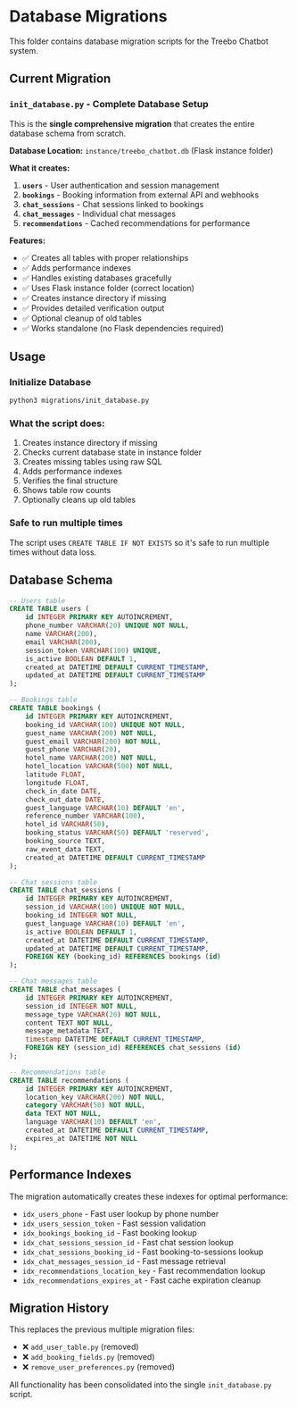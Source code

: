 # Database Migrations

This folder contains database migration scripts for the Treebo Chatbot system.

## Current Migration

### `init_database.py` - Complete Database Setup

This is the **single comprehensive migration** that creates the entire database schema from scratch.

**Database Location:** `instance/treebo_chatbot.db` (Flask instance folder)

**What it creates:**

1. **`users`** - User authentication and session management
2. **`bookings`** - Booking information from external API and webhooks
3. **`chat_sessions`** - Chat sessions linked to bookings
4. **`chat_messages`** - Individual chat messages
5. **`recommendations`** - Cached recommendations for performance

**Features:**
- ✅ Creates all tables with proper relationships
- ✅ Adds performance indexes
- ✅ Handles existing databases gracefully
- ✅ Uses Flask instance folder (correct location)
- ✅ Creates instance directory if missing
- ✅ Provides detailed verification output
- ✅ Optional cleanup of old tables
- ✅ Works standalone (no Flask dependencies required)

## Usage

### Initialize Database
```bash
python3 migrations/init_database.py
```

### What the script does:
1. Creates instance directory if missing
2. Checks current database state in instance folder
3. Creates missing tables using raw SQL
4. Adds performance indexes
5. Verifies the final structure
6. Shows table row counts
7. Optionally cleans up old tables

### Safe to run multiple times
The script uses `CREATE TABLE IF NOT EXISTS` so it's safe to run multiple times without data loss.

## Database Schema

```sql
-- Users table
CREATE TABLE users (
    id INTEGER PRIMARY KEY AUTOINCREMENT,
    phone_number VARCHAR(20) UNIQUE NOT NULL,
    name VARCHAR(200),
    email VARCHAR(200),
    session_token VARCHAR(100) UNIQUE,
    is_active BOOLEAN DEFAULT 1,
    created_at DATETIME DEFAULT CURRENT_TIMESTAMP,
    updated_at DATETIME DEFAULT CURRENT_TIMESTAMP
);

-- Bookings table  
CREATE TABLE bookings (
    id INTEGER PRIMARY KEY AUTOINCREMENT,
    booking_id VARCHAR(100) UNIQUE NOT NULL,
    guest_name VARCHAR(200) NOT NULL,
    guest_email VARCHAR(200) NOT NULL,
    guest_phone VARCHAR(20),
    hotel_name VARCHAR(200) NOT NULL,
    hotel_location VARCHAR(500) NOT NULL,
    latitude FLOAT,
    longitude FLOAT,
    check_in_date DATE,
    check_out_date DATE,
    guest_language VARCHAR(10) DEFAULT 'en',
    reference_number VARCHAR(100),
    hotel_id VARCHAR(50),
    booking_status VARCHAR(50) DEFAULT 'reserved',
    booking_source TEXT,
    raw_event_data TEXT,
    created_at DATETIME DEFAULT CURRENT_TIMESTAMP
);

-- Chat sessions table
CREATE TABLE chat_sessions (
    id INTEGER PRIMARY KEY AUTOINCREMENT,
    session_id VARCHAR(100) UNIQUE NOT NULL,
    booking_id INTEGER NOT NULL,
    guest_language VARCHAR(10) DEFAULT 'en',
    is_active BOOLEAN DEFAULT 1,
    created_at DATETIME DEFAULT CURRENT_TIMESTAMP,
    updated_at DATETIME DEFAULT CURRENT_TIMESTAMP,
    FOREIGN KEY (booking_id) REFERENCES bookings (id)
);

-- Chat messages table
CREATE TABLE chat_messages (
    id INTEGER PRIMARY KEY AUTOINCREMENT,
    session_id INTEGER NOT NULL,
    message_type VARCHAR(20) NOT NULL,
    content TEXT NOT NULL,
    message_metadata TEXT,
    timestamp DATETIME DEFAULT CURRENT_TIMESTAMP,
    FOREIGN KEY (session_id) REFERENCES chat_sessions (id)
);

-- Recommendations table
CREATE TABLE recommendations (
    id INTEGER PRIMARY KEY AUTOINCREMENT,
    location_key VARCHAR(200) NOT NULL,
    category VARCHAR(50) NOT NULL,
    data TEXT NOT NULL,
    language VARCHAR(10) DEFAULT 'en',
    created_at DATETIME DEFAULT CURRENT_TIMESTAMP,
    expires_at DATETIME NOT NULL
);
```

## Performance Indexes

The migration automatically creates these indexes for optimal performance:

- `idx_users_phone` - Fast user lookup by phone number
- `idx_users_session_token` - Fast session validation
- `idx_bookings_booking_id` - Fast booking lookup
- `idx_chat_sessions_session_id` - Fast chat session lookup
- `idx_chat_sessions_booking_id` - Fast booking-to-sessions lookup
- `idx_chat_messages_session_id` - Fast message retrieval
- `idx_recommendations_location_key` - Fast recommendation lookup
- `idx_recommendations_expires_at` - Fast cache expiration cleanup

## Migration History

This replaces the previous multiple migration files:
- ❌ `add_user_table.py` (removed)
- ❌ `add_booking_fields.py` (removed) 
- ❌ `remove_user_preferences.py` (removed)

All functionality has been consolidated into the single `init_database.py` script.
